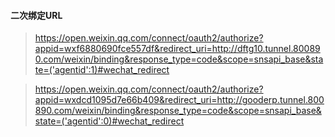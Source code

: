 #### 二次绑定URL
> https://open.weixin.qq.com/connect/oauth2/authorize?appid=wxf6880690fce557df&redirect_uri=http://dftg10.tunnel.800890.com/weixin/binding&response_type=code&scope=snsapi_base&state=('agentid':1)#wechat_redirect

> https://open.weixin.qq.com/connect/oauth2/authorize?appid=wxdcd1095d7e66b409&redirect_uri=http://gooderp.tunnel.800890.com/weixin/binding&response_type=code&scope=snsapi_base&state=('agentid':0)#wechat_redirect
